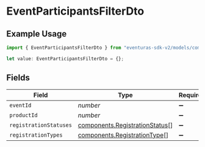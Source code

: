 # EventParticipantsFilterDto

## Example Usage

```typescript
import { EventParticipantsFilterDto } from "eventuras-sdk-v2/models/components";

let value: EventParticipantsFilterDto = {};
```

## Fields

| Field                                                                            | Type                                                                             | Required                                                                         | Description                                                                      |
| -------------------------------------------------------------------------------- | -------------------------------------------------------------------------------- | -------------------------------------------------------------------------------- | -------------------------------------------------------------------------------- |
| `eventId`                                                                        | *number*                                                                         | :heavy_minus_sign:                                                               | N/A                                                                              |
| `productId`                                                                      | *number*                                                                         | :heavy_minus_sign:                                                               | N/A                                                                              |
| `registrationStatuses`                                                           | [components.RegistrationStatus](../../models/components/registrationstatus.md)[] | :heavy_minus_sign:                                                               | N/A                                                                              |
| `registrationTypes`                                                              | [components.RegistrationType](../../models/components/registrationtype.md)[]     | :heavy_minus_sign:                                                               | N/A                                                                              |
